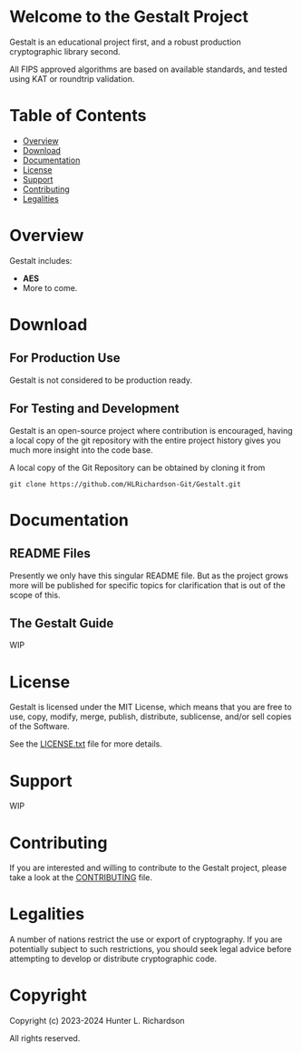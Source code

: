 Welcome to the Gestalt Project
==============================

Gestalt is an educational project first, and a robust production cryptographic library second.

All FIPS approved algorithms are based on available standards, and
tested using KAT or roundtrip validation.

Table of Contents
=================

 - [Overview](#overview)
 - [Download](#download)
 - [Documentation](#documentation)
 - [License](#license)
 - [Support](#support)
 - [Contributing](#contributing)
 - [Legalities](#legalities)

Overview
========

Gestalt includes:

- **AES**
- More to come.

Download
========

For Production Use
------------------

Gestalt is not considered to be production ready.

For Testing and Development
---------------------------

Gestalt is an open-source project where contribution is encouraged, having
a local copy of the git repository with the entire project history gives you 
much more insight into the code base.

A local copy of the Git Repository can be obtained by cloning it from

    git clone https://github.com/HLRichardson-Git/Gestalt.git

Documentation
=============

README Files
------------

Presently we only have this singular README file. But as the project grows
more will be published for specific topics for clarification that is out
of the scope of this.

The Gestalt Guide
-----------------
WIP

License
=======

Gestalt is licensed under the MIT License, which means that
you are free to use, copy, modify, merge, publish, distribute, sublicense, and/or sell
copies of the Software.

See the [LICENSE.txt](LICENSE.txt) file for more details.

Support
=======

WIP

Contributing
============

If you are interested and willing to contribute to the Gestalt project,
please take a look at the [CONTRIBUTING](CONTRIBUTING.md) file.

Legalities
==========

A number of nations restrict the use or export of cryptography. If you are
potentially subject to such restrictions, you should seek legal advice before
attempting to develop or distribute cryptographic code.

Copyright
=========

Copyright (c) 2023-2024 Hunter L. Richardson

All rights reserved.
